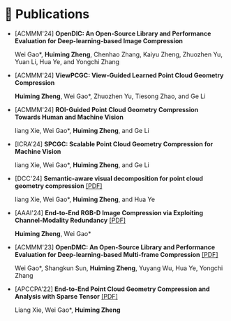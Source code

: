 
# 📝 Publications

- [ACMMM'24] **OpenDIC: An Open-Source Library and Performance Evaluation for Deep-learning-based Image Compression**
  
  Wei Gao*, **Huiming Zheng**, Chenhao Zhang, Kaiyu Zheng, Zhuozhen Yu, Yuan Li, Hua Ye, and Yongchi Zhang
  

- [ACMMM'24] **ViewPCGC: View-Guided Learned Point Cloud Geometry Compression**
  
  **Huiming Zheng**, Wei Gao*, Zhuozhen Yu, Tiesong Zhao, and Ge Li


- [ACMMM'24] **ROI-Guided Point Cloud Geometry Compression Towards Human and Machine Vision**
  
  liang Xie, Wei Gao*, **Huiming Zheng**, and Ge Li

- [ICRA'24] **SPCGC: Scalable Point Cloud Geometry Compression for Machine Vision**
  
  liang Xie, Wei Gao*, **Huiming Zheng**, and Ge Li


- [DCC'24] **Semantic-aware visual decomposition for point cloud geometry compression**
<a href='https://ieeexplore.ieee.org/abstract/document/10533835/'><i class="fa fa-file-pdf"></i>[PDF]</a>
  
  liang Xie, Wei Gao*, **Huiming Zheng**, and Hua Ye
<!-- [[PDF]](https://ieeexplore.ieee.org/abstract/document/10533835/) -->


- [AAAI'24] **End-to-End RGB-D Image Compression via Exploiting Channel-Modality Redundancy**
<a href='https://ojs.aaai.org/index.php/AAAI/article/view/28588'><i class="fa fa-file-pdf"></i>[PDF]</a>
  
  **Huiming Zheng**, Wei Gao*
<!-- [[PDF]](https://ojs.aaai.org/index.php/AAAI/article/view/28588) -->

- [ACMMM'23] **OpenDMC: An Open-Source Library and Performance Evaluation for Deep-learning-based Multi-frame Compression**
<a href='https://dl.acm.org/doi/abs/10.1145/3581783.3613464'><i class="fa fa-file-pdf"></i>[PDF]</a>
  
  Wei Gao*, Shangkun Sun, **Huiming Zheng**, Yuyang Wu, Hua Ye, Yongchi Zhang
<!-- [[PDF]](https://dl.acm.org/doi/abs/10.1145/3581783.3613464) -->

- [APCCPA'22] **End-to-End Point Cloud Geometry Compression and Analysis with Sparse Tensor**
<a href='https://dl.acm.org/doi/abs/10.1145/3552457.3555726'><i class="fa fa-file-pdf"></i>[PDF]</a>
  
  Liang Xie, Wei Gao*, **Huiming Zheng**
<!-- [[PDF]](https://dl.acm.org/doi/abs/10.1145/3552457.3555726) -->



